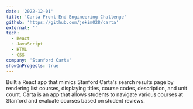 ```yaml
---
date: '2022-12-01'
title: 'Carta Front-End Engineering Challenge'
github: 'https://github.com/jekim028/carta'
external: ''
tech:
  - React
  - JavaScript
  - HTML
  - CSS
company: 'Stanford Carta'
showInProjects: true
---
```


Built a React app that mimics Stanford Carta's search results page by rendering list courses, displaying titles, course codes, description, and unit count. Carta is an app that allows students to navigate various courses at Stanford and evaluate courses based on student reviews.
